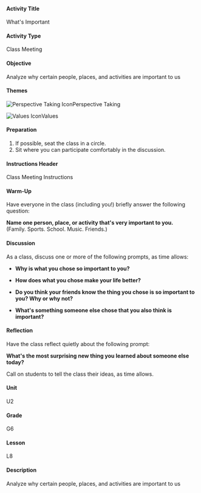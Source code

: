 #### Activity Title
What's Important
#### Activity Type
Class Meeting
#### Objective
Analyze why certain people, places, and activities are important to us
#### Themes
![Perspective Taking Icon](http://v5cmservice.secondstep.org/MS3TP_IMAGES/SKILLS/SKILLS_SMALL_IMAGES/perspective-taking-sm.png)Perspective Taking
 
![Values Icon](http://v5cmservice.secondstep.org/MS3TP_IMAGES/SKILLS/SKILLS_SMALL_IMAGES/values-sm.png)Values
 

#### Preparation
1. If possible, seat the class in a circle.
2. Sit where you can participate comfortably in the discussion.

#### Instructions Header
Class Meeting Instructions
#### Warm-Up
Have everyone in the class (including you!) briefly answer the following question:

**Name one person, place, or activity that's very important to you.**<br/> 
              (Family. Sports. School. Music. Friends.)
#### Discussion
As a class, discuss one or more of the following prompts, as time allows:


-  **Why is what you chose so important to you?**

-  **How does what you chose make your life better?**

-  **Do you think your friends know the thing you chose is so important to you? Why or why not?**

-  **What's something someone else chose that you also think is important?**
#### Reflection
Have the class reflect quietly about the following prompt:

**What's the most surprising new thing you learned about someone else today?**

Call on students to tell the class their ideas, as time allows.
#### Unit
U2
#### Grade
G6
#### Lesson
L8
#### Description
Analyze why certain people, places, and activities are important to us
